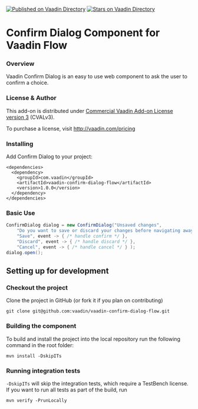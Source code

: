 [![Published on Vaadin  Directory](https://img.shields.io/badge/Vaadin%20Directory-published-00b4f0.svg)](https://vaadin.com/directory/component/vaadin-confirm-dialog)
[![Stars on Vaadin Directory](https://img.shields.io/vaadin-directory/star/vaadin-confirm-dialog.svg)](https://vaadin.com/directory/component/vaadin-confirm-dialog)

# Confirm Dialog Component for Vaadin Flow

### Overview
Vaadin Confirm Dialog is an easy to use web component to ask the user to confirm a choice.

### License & Author

This add-on is distributed under [Commercial Vaadin Add-on License version 3](http://vaadin.com/license/cval-3) (CVALv3).

To purchase a license, visit http://vaadin.com/pricing

### Installing
Add Confirm Dialog to your project:
```
<dependencies>
  <dependency>
    <groupId>com.vaadin</groupId>
    <artifactId>vaadin-confirm-dialog-flow</artifactId>
    <version>1.0.0</version>
  </dependency>
</dependencies>
```

### Basic Use

```java
ConfirmDialog dialog = new ConfirmDialog("Unsaved changes",
    "Do you want to save or discard your changes before navigating away?",
    "Save", event -> { /* handle confirm */ },
    "Discard", event -> { /* handle discard */ },
    "Cancel", event -> { /* handle cancel */ } );
dialog.open();
```

## Setting up for development

### Checkout the project
Clone the project in GitHub (or fork it if you plan on contributing)

```
git clone git@github.com:vaadin/vaadin-confirm-dialog-flow.git
```

### Building the component
To build and install the project into the local repository run the following command in the root folder:

```mvn install -DskipITs```

### Running integration tests

`-DskipITs` will skip the integration tests, which require a TestBench license. If you want to run all tests as part of the build, run

```
mvn verify -PrunLocally
```


